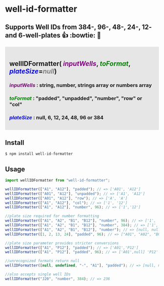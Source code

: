 # well-id-formatter

## Supports Well IDs from 384-, 96-, 48-, 24-, 12- and 6-well-plates :thumbsup: :bowtie: :star2:

<div style="background-color:rgb(230,230,230);padding:1em;">

## wellIDFormatter(<span style="font-style:italic;color:purple;"> inputWells</span>, <span style="font-style:italic;color:green;"> toFormat</span>,<span style="font-style:italic;color:blue;"> plateSize</span>=<span style="font-style:italic;color:grey;">null</span>)

### <span style="font-style:italic;color:purple;">inputWells</span> : string, number, strings array or numbers array

### <span style="font-style:italic;color:green;">toFormat</span> : "padded", "unpadded", "number", "row" or "col"

### <span style="font-style:italic;color:blue;">plateSize</span> : null, 6, 12, 24, 48, 96 or 384

</div>

## Install

```bash
$ npm install well-id-formatter
```

## Usage

```js
import wellIDFormatter from "well-id-formatter";

wellIDFormatter(["A1", "A12"], "padded"); // => ['A01', 'A12']
wellIDFormatter(["A01", "A12"], "unpadded"); // => ['A1', 'A12']
wellIDFormatter(["A01", "A12"], "row"); // => ['A', 'A']
wellIDFormatter(["A1", "A12"], "col"); // => ['1', '12']
wellIDFormatter(["A1", "A12"], "number", 96); // => ['1','12']

//plate size required for number formatting
wellIDFormatter(["A1", "A2", "B1", "B12"], "number", 96); // => ['1', '2', '13', '24']
wellIDFormatter(["A1", "A2", "B1", "B12"], "number", 384); // => ['1', '2', '25', '36']
wellIDFormatter(["A1", "A2", "B1", "B12"], "number"); // => [null, null, null, null]
wellIDFormatter([1, 2, 13, 24], "padded", 96); // => ["A01", "A02", "B01", "B12"]

//plate size parameter provides stricter conversions
wellIDFormatter(["A1", "P12"], "padded"); // => ['A01','P12']
wellIDFormatter(["A1", "P12"], "padded", 96); // => ['A01',null] 'P12' does not exist in 96-well plate

//unrecognized formats return null
wellIDFormatter([null, undefined, "-", "A1"], "padded"); // => [null, null, null, "A01"]

//also accepts single well IDs
wellIDFormatter("J20", "number", 384); // => 236
```
